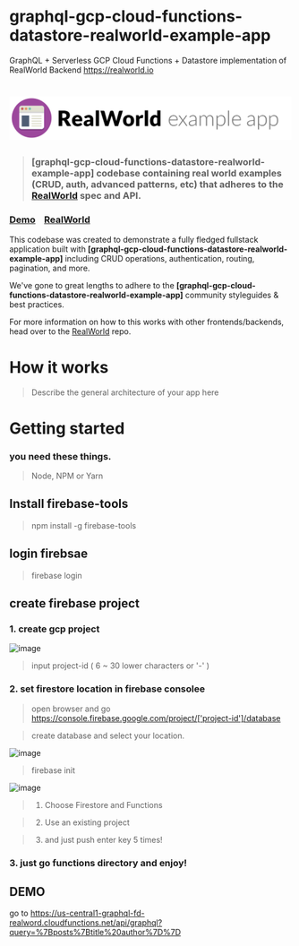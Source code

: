 # graphql-gcp-cloud-functions-datastore-realworld-example-app

GraphQL + Serverless GCP Cloud Functions + Datastore implementation of RealWorld Backend https://realworld.io

# ![RealWorld Example App](logo.png)

> ### [graphql-gcp-cloud-functions-datastore-realworld-example-app] codebase containing real world examples (CRUD, auth, advanced patterns, etc) that adheres to the [RealWorld](https://github.com/gothinkster/realworld) spec and API.

### [Demo](https://github.com/gothinkster/realworld)&nbsp;&nbsp;&nbsp;&nbsp;[RealWorld](https://github.com/gothinkster/realworld)

This codebase was created to demonstrate a fully fledged fullstack application built with **[graphql-gcp-cloud-functions-datastore-realworld-example-app]** including CRUD operations, authentication, routing, pagination, and more.

We've gone to great lengths to adhere to the **[graphql-gcp-cloud-functions-datastore-realworld-example-app]** community styleguides & best practices.

For more information on how to this works with other frontends/backends, head over to the [RealWorld](https://github.com/gothinkster/realworld) repo.

# How it works

> Describe the general architecture of your app here

# Getting started

### you need these things.

> Node, NPM or Yarn

## Install firebase-tools

> npm install -g firebase-tools

## login firebsae

> firebase login

## create firebase project

### 1. create gcp project

![image](https://user-images.githubusercontent.com/33514304/79644975-544d4500-81e7-11ea-807c-4cf5b0d0c68b.png)

> input project-id ( 6 ~ 30 lower characters or '-' )

### 2. set firestore location in firebase consolee

> open browser and go https://console.firebase.google.com/project/['project-id']/database

> create database and select your location.

![image](https://user-images.githubusercontent.com/33514304/79644676-69c16f80-81e5-11ea-96c6-d689569cc5e2.png)

> firebase init

![image](https://user-images.githubusercontent.com/33514304/79644428-e5bab800-81e3-11ea-8c7d-d61b9a7ed1d4.png)

> 1. Choose Firestore and Functions

> 2. Use an existing project

> 3. and just push enter key 5 times!

### 3. just go functions directory and enjoy!

## DEMO

go to https://us-central1-graphql-fd-realword.cloudfunctions.net/api/graphql?query=%7Bposts%7Btitle%20author%7D%7D

